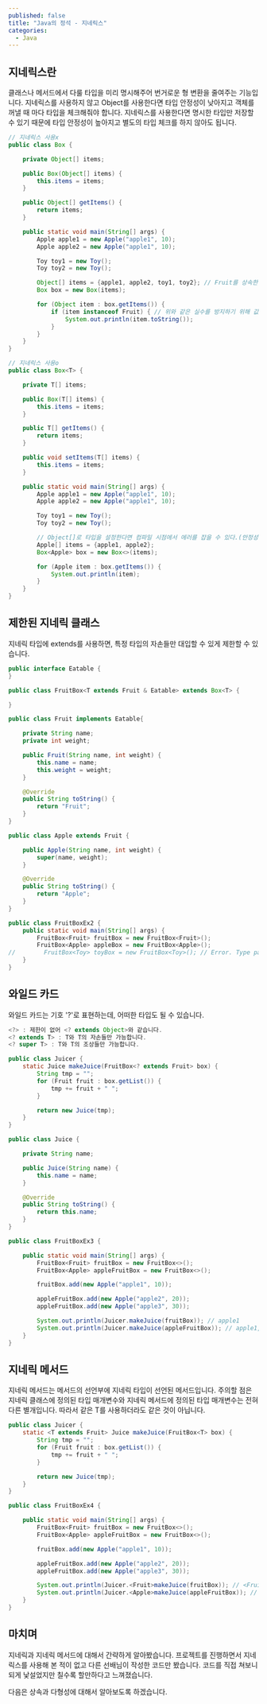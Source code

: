 ```yaml
---
published: false
title: "Java의 정석 - 지네릭스"
categories:
  - Java
---
```




## 지네릭스란
클래스나 메서드에서 다룰 타입을 미리 명시해주어 번거로운 형 변환을 줄여주는 기능입니다. 지네릭스를 사용하지 않고 Object를 사용한다면 타입 안정성이 낮아지고 객체를 꺼낼 때 마다 타입을 체크해줘야 합니다. 지네릭스를 사용한다면 명시한 타입만 저장할 수 있기 때문에 타입 안정성이 높아지고 별도의 타입 체크를 하지 않아도 됩니다.

~~~java
// 지네릭스 사용x
public class Box {

    private Object[] items;

    public Box(Object[] items) {
        this.items = items;
    }

    public Object[] getItems() {
        return items;
    }

    public static void main(String[] args) {
        Apple apple1 = new Apple("apple1", 10);
        Apple apple2 = new Apple("apple1", 10);

        Toy toy1 = new Toy();
        Toy toy2 = new Toy();

        Object[] items = {apple1, apple2, toy1, toy2}; // Fruit를 상속한 것만 Box에 넣어줘야 하는데 Toy도 넣음.
        Box box = new Box(items);

        for (Object item : box.getItems()) {
            if (item instanceof Fruit) { // 위와 같은 실수를 방지하기 위해 값을 넣을 때와 뺄 때 타입 체크를 해줘야 함.
                System.out.println(item.toString());
            }
        }
    }
}
~~~

~~~java
// 지네릭스 사용o
public class Box<T> {

    private T[] items;

    public Box(T[] items) {
        this.items = items;
    }

    public T[] getItems() {
        return items;
    }

    public void setItems(T[] items) {
        this.items = items;
    }

    public static void main(String[] args) {
        Apple apple1 = new Apple("apple1", 10);
        Apple apple2 = new Apple("apple1", 10);

        Toy toy1 = new Toy();
        Toy toy2 = new Toy();

        // Object[]로 타입을 설정한다면 컴파일 시점에서 에러를 잡을 수 있다.(안정성이 높아짐)
        Apple[] items = {apple1, apple2};
        Box<Apple> box = new Box<>(items);

        for (Apple item : box.getItems()) {
            System.out.println(item);
        }
    }
}
~~~


## 제한된 지네릭 클래스 
지네릭 타입에 extends를 사용하면, 특정 타입의 자손들만 대입할 수 있게 제한할 수 있습니다.

~~~java
public interface Eatable {
}
~~~

~~~java
public class FruitBox<T extends Fruit & Eatable> extends Box<T> {

}
~~~

~~~java
public class Fruit implements Eatable{

    private String name;
    private int weight;

    public Fruit(String name, int weight) {
        this.name = name;
        this.weight = weight;
    }

    @Override
    public String toString() {
        return "Fruit";
    }
}

~~~

~~~java
public class Apple extends Fruit {

    public Apple(String name, int weight) {
        super(name, weight);
    }

    @Override
    public String toString() {
        return "Apple";
    }
}
~~~

~~~java
public class FruitBoxEx2 {
    public static void main(String[] args) {
        FruitBox<Fruit> fruitBox = new FruitBox<Fruit>();
        FruitBox<Apple> appleBox = new FruitBox<Apple>();
//        FruitBox<Toy> toyBox = new FruitBox<Toy>(); // Error. Type parameter 'javaPractice.Toy' is not within its bound; should extend 'javaPractice.Fruit'
    }
}
~~~

## 와일드 카드
와일드 카드는 기호 '?'로 표현하는데, 어떠한 타입도 될 수 있습니다.

~~~java
<?> : 제한이 없어 <? extends Object>와 같습니다.
<? extends T> : T와 T의 자손들만 가능합니다.
<? super T> : T와 T의 조상들만 가능합니다.
~~~

~~~java
public class Juicer {
    static Juice makeJuice(FruitBox<? extends Fruit> box) {
        String tmp = "";
        for (Fruit fruit : box.getList()) {
            tmp += fruit + " ";
        }

        return new Juice(tmp);
    }
}
~~~

~~~java
public class Juice {

    private String name;

    public Juice(String name) {
        this.name = name;
    }

    @Override
    public String toString() {
        return this.name;
    }
}
~~~

~~~java
public class FruitBoxEx3 {

    public static void main(String[] args) {
        FruitBox<Fruit> fruitBox = new FruitBox<>();
        FruitBox<Apple> appleFruitBox = new FruitBox<>();

        fruitBox.add(new Apple("apple1", 10));

        appleFruitBox.add(new Apple("apple2", 20));
        appleFruitBox.add(new Apple("apple3", 30));

        System.out.println(Juicer.makeJuice(fruitBox)); // apple1
        System.out.println(Juicer.makeJuice(appleFruitBox)); // apple1, apple2
    }
}
~~~

## 지네릭 메서드
지네릭 메서드는 메서드의 선언부에 지네릭 타입이 선언된 메서드입니다. 주의할 점은 지네릭 클래스에 정의된 타입 매개변수와 지네릭 메서드에 정의된 타입 매개변수는 전혀 다른 별개입니다. 따라서 같은 T를 사용하더라도 같은 것이 아닙니다.

~~~java
public class Juicer {
    static <T extends Fruit> Juice makeJuice(FruitBox<T> box) {
        String tmp = "";
        for (Fruit fruit : box.getList()) {
            tmp += fruit + " ";
        }

        return new Juice(tmp);
    }
}
~~~

~~~java
public class FruitBoxEx4 {

    public static void main(String[] args) {
        FruitBox<Fruit> fruitBox = new FruitBox<>();
        FruitBox<Apple> appleFruitBox = new FruitBox<>();

        fruitBox.add(new Apple("apple1", 10));

        appleFruitBox.add(new Apple("apple2", 20));
        appleFruitBox.add(new Apple("apple3", 30));

        System.out.println(Juicer.<Fruit>makeJuice(fruitBox)); // <Fruit> 생략 가능 (컴파일러가 추정)
        System.out.println(Juicer.<Apple>makeJuice(appleFruitBox)); // <Apple> 생략 가능 (컴파일러가 추정)
    }
}
~~~

## 마치며
지네릭과 지네릭 메서드에 대해서 간략하게 알아봤습니다. 프로젝트를 진행하면서 지네릭스를 사용해 본 적이 없고 다른 선배님이 작성한 코드만 봤습니다. 코드를 직접 쳐보니 되게 낯설었지만 칠수록 할만하다고 느껴졌습니다.

다음은 상속과 다형성에 대해서 알아보도록 하겠습니다.

